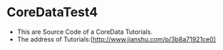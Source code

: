 # CoreDataTest4
- This are Source Code of a CoreData Tutorials.
- The address of Tutorials:[http://www.jianshu.com/p/3b8a71921ce0]
